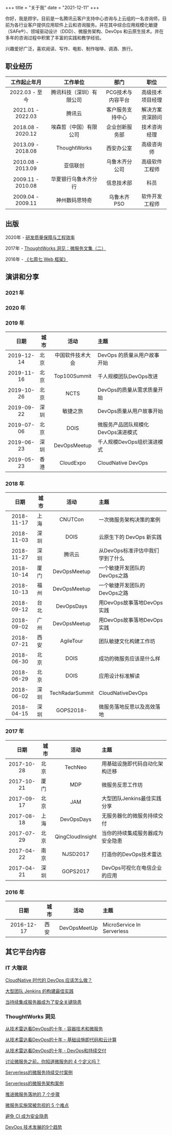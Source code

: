 +++
title = "关于我"
date = "2021-12-11"
+++

你好，我是顾宇。目前是一名腾讯云客户支持中心咨询与上云组的一名咨询师，目前为各行业客户提供应用软件上云和咨询服务。并在其中综合应用规模化敏捷（SAFe®）、领域驱动设计（DDD）、微服务架构、DevOps 和云原生技术。并在多年的咨询过程中积累了丰富的实践和教学经验。

兴趣爱好广泛，喜欢阅读、写作、电影、制作咖啡、调酒、旅行。

## 职业经历

|工作起止年月|工作单位|部门|职位|
|:----:|:----:|:----:|:----:|
|2022.03 - 至今|腾讯科技（深圳）有限公司|PCG技术与内容平台|高级技术项目经理|
|2021.01 - 2022.03|腾讯云|客户服务支持中心|解决方案资深顾问|
|2018.08 - 2020.12|埃森哲（中国）有限公司|企业创新服务部|技术咨询经理|
|2013.09 - 2018.08|ThoughtWorks|西安办公室|高级咨询师|
|2010.08 - 2013.09|亚信联创|乌鲁木齐分公司|高级软件工程师|
|2009.11 - 2010.08|华夏银行乌鲁木齐分行|信息技术部|科员|
|2009.04 - 2009.11|神州数码思特奇|乌鲁木齐 PSO|软件开发工程师|

## 出版

2020年 - [研发质量保障与工程效率](https://book.douban.com/subject/35413388/)

2017年 - [ThoughtWorks 洞见：微服务文集（二）](https://read.amazon.cn/kp/embed?asin=B076X4NS7F&preview=newtab&linkCode=kpe&ref_=cm_sw_r_kb_dp_rRMMAbY2GMZG8)

2016年 - [《七周七 Web 框架》](https://book.douban.com/subject/26583236/)

## 演讲和分享

### 2021 年

### 2020 年

### 2019 年

|日期|城市|活动|主题|
|:----:|----|:----:|:----|
|2019-12-14|北京|中国软件技术大会|DevOps 的质量从用户故事开始|
|2019-11-16|北京|Top100Summit|千人规模团队DevOps改进|
|2019-10-26|北京|NCTS|DevOps的质量从需求质量开始|
|2019-09-22|深圳|敏捷之旅|DevOps质量从用户故事开始|
|2019-07-06|北京|DOIS|微服务产品团队规模化DevOps演进模式|
|2019-06-23|深圳|DevOpsMeetup|千人规模DevOps组织演进模式|
|2019-05-23|香港|CloudExpo|CloudNative DevOps|

### 2018 年

|日期|城市|活动|主题|
|:----:|----|:----:|:----|
|2018-11-17|上海|CNUTCon|一次微服务架构决策的案例|
|2018-11-03|深圳|DOIS|云原生下的 DevOps 新实践|
|2018-11-27|深圳|腾讯云|从DevOps标准评估中我们学到了什么|
|2018-10-14|厦门|DevOpsMeetup|一个敏捷开发团队的DevOps之路|
|2018-10-13|福州|DevOpsMeetup|一个敏捷开发团队的DevOps之路|
|2018-09-12|台北|DevOpsDays|用DevOps故事落地DevOps实践|
|2018-09-02|广州|DevOpsMeetup|用DevOps故事落地DevOps实践|
|2018-07-21|西安|AgileTour|团队敏捷文化构建工作坊|
|2018-06-30|北京|DOIS|成功的微服务应该是什么样|
|2018-06-29|北京|DOIS|应用设计标准解读|
|2018-06-02|深圳|TechRadarSummit|CloudNativeDevOps|
|2018-04-15|深圳|GOPS2018-|微服务落地反思以及高效落地|

### 2017 年

|日期|城市|活动|主题|
|:----:|----|:----:|:----|
|2017-10-28|北京|TechNeo|用基础设施即代码自动化架构迁移|
|2017-10-21|厦门|MDP|微服务反思工作坊|
|2017-09-17|北京|JAM|大型团队Jenkins最佳实践分享|
|2017-08-18|上海|DevOpsDays|无服务器化的微服务持续交付|
|2017-07-29|北京|QingCloudInsight|当你的持续集成服务器成为安全隐患|
|2017-04-22|南京|NJSD2017|打造你的DevOps技术雷达|
|2017-04-21|深圳|GOPS2017|DevOps可视化在电信企业的应用|

### 2016 年

|日期|城市|活动|主题|
|:----:|----|:----:|:----|
|2016-12-17|西安|DevOpsMeetUp|MicroService In Serverless|

## 其它平台内容

### IT 大咖说

[CloudNative 时代的 DevOps 应该怎么做？](http://www.itdks.com/dakalive/detail/12289)

[大型团队 Jenkins 的构建最佳实践](http://www.itdks.com/dakalive/detail/5450)

[当持续集成服务器成为了安全关键隐患](http://www.itdks.com/dakalive/detail/3659)

### ThoughtWorks 洞见

[从技术雷达看​DevOps的十年 - 容器技术和微服务](https://insights.thoughtworks.cn/container-technology-and-micro-services/)

[从技术雷达看DevOps的十年 – 基础设施即代码和云计算](https://insights.thoughtworks.cn/infrastructure-as-code-and-cloud-computing/)

[从技术雷达看DevOps的十年 - DevOps和持续交付](https://insights.thoughtworks.cn/devops-and-continuous-delivery/)

[讨论微服务之前，你知道微服务的 4 个定义吗？](https://insights.thoughtworks.cn/four-definitions-of-microservices/)

[Serverless的微服务持续交付案例](https://insights.thoughtworks.cn/case-of-serverless-microservices-continuous-delivery/)

[Serverless的微服务架构案例](https://insights.thoughtworks.cn/serverless-microservices-architecture-case/)

[推进微服务落地的 7 个步骤](https://insights.thoughtworks.cn/improve-the-efficiency-of-microservices/)

[微服务实施常被忽视的 5 个难点](http://insights.thoughtworks.cn/five-problems-of-microservices/)

[避免 CI 成为安全隐患](http://insights.thoughtworks.cn/to-avoid-ci-become-a-security-risk/)

[DevOps 技术发展的9个趋势](http://insights.thoughtworks.cn/nine-trends-of-devops/)

